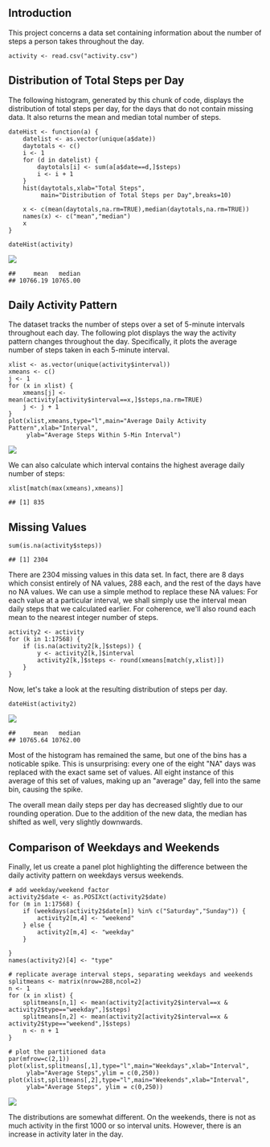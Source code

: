 Introduction
------------

This project concerns a data set containing information about the number
of steps a person takes throughout the day.

    activity <- read.csv("activity.csv")

Distribution of Total Steps per Day
-----------------------------------

The following histogram, generated by this chunk of code, displays the
distribution of total steps per day, for the days that do not contain
missing data. It also returns the mean and median total number of steps.

    dateHist <- function(a) {
        datelist <- as.vector(unique(a$date))
        daytotals <- c()
        i <- 1
        for (d in datelist) {
            daytotals[i] <- sum(a[a$date==d,]$steps)
            i <- i + 1
        }
        hist(daytotals,xlab="Total Steps",
             main="Distribution of Total Steps per Day",breaks=10)
        
        x <- c(mean(daytotals,na.rm=TRUE),median(daytotals,na.rm=TRUE))
        names(x) <- c("mean","median")
        x
    }

    dateHist(activity)

![](PA1_template_files/figure-markdown_strict/unnamed-chunk-2-1.png)

    ##     mean   median 
    ## 10766.19 10765.00

Daily Activity Pattern
----------------------

The dataset tracks the number of steps over a set of 5-minute intervals
throughout each day. The following plot displays the way the activity
pattern changes throughout the day. Specifically, it plots the average
number of steps taken in each 5-minute interval.

    xlist <- as.vector(unique(activity$interval))
    xmeans <- c()
    j <- 1
    for (x in xlist) {
        xmeans[j] <- mean(activity[activity$interval==x,]$steps,na.rm=TRUE)
        j <- j + 1
    }
    plot(xlist,xmeans,type="l",main="Average Daily Activity Pattern",xlab="Interval",
         ylab="Average Steps Within 5-Min Interval")

![](PA1_template_files/figure-markdown_strict/unnamed-chunk-3-1.png)

We can also calculate which interval contains the highest average daily
number of steps:

    xlist[match(max(xmeans),xmeans)]

    ## [1] 835

Missing Values
--------------

    sum(is.na(activity$steps))

    ## [1] 2304

There are 2304 missing values in this data set. In fact, there are 8
days which consist entirely of NA values, 288 each, and the rest of the
days have no NA values. We can use a simple method to replace these NA
values: For each value at a particular interval, we shall simply use the
interval mean daily steps that we calculated earlier. For coherence,
we'll also round each mean to the nearest integer number of steps.

    activity2 <- activity
    for (k in 1:17568) {
        if (is.na(activity2[k,]$steps)) {
            y <- activity2[k,]$interval
            activity2[k,]$steps <- round(xmeans[match(y,xlist)])
        }
    }

Now, let's take a look at the resulting distribution of steps per day.

    dateHist(activity2)

![](PA1_template_files/figure-markdown_strict/unnamed-chunk-7-1.png)

    ##     mean   median 
    ## 10765.64 10762.00

Most of the histogram has remained the same, but one of the bins has a
noticable spike. This is unsurprising: every one of the eight "NA" days
was replaced with the exact same set of values. All eight instance of
this average of this set of values, making up an "average" day, fell
into the same bin, causing the spike.

The overall mean daily steps per day has decreased slightly due to our
rounding operation. Due to the addition of the new data, the median has
shifted as well, very slightly downwards.

Comparison of Weekdays and Weekends
-----------------------------------

Finally, let us create a panel plot highlighting the difference between
the daily activity pattern on weekdays versus weekends.

    # add weekday/weekend factor
    activity2$date <- as.POSIXct(activity2$date)
    for (m in 1:17568) {
        if (weekdays(activity2$date[m]) %in% c("Saturday","Sunday")) {
            activity2[m,4] <- "weekend"
        } else {
            activity2[m,4] <- "weekday"
        }
        
    }
    names(activity2)[4] <- "type"

    # replicate average interval steps, separating weekdays and weekends
    splitmeans <- matrix(nrow=288,ncol=2)
    n <- 1
    for (x in xlist) {
        splitmeans[n,1] <- mean(activity2[activity2$interval==x & activity2$type=="weekday",]$steps)
        splitmeans[n,2] <- mean(activity2[activity2$interval==x & activity2$type=="weekend",]$steps)
        n <- n + 1
    }

    # plot the partitioned data
    par(mfrow=c(2,1))
    plot(xlist,splitmeans[,1],type="l",main="Weekdays",xlab="Interval",
         ylab="Average Steps",ylim = c(0,250))
    plot(xlist,splitmeans[,2],type="l",main="Weekends",xlab="Interval",
         ylab="Average Steps", ylim = c(0,250))

![](PA1_template_files/figure-markdown_strict/unnamed-chunk-8-1.png)

The distributions are somewhat different. On the weekends, there is not
as much activity in the first 1000 or so interval units. However, there
is an increase in activity later in the day.
